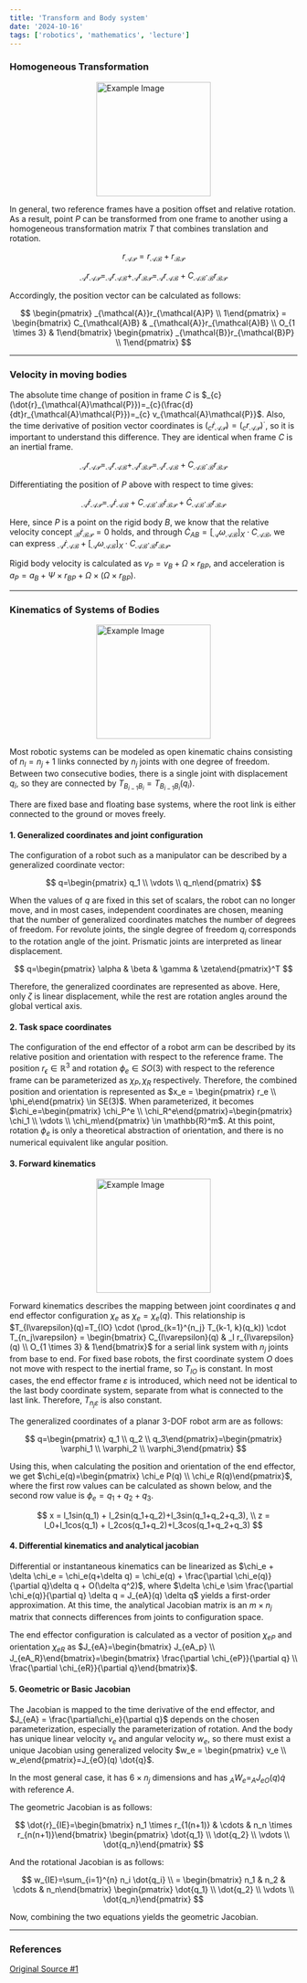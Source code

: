 ```yaml
---
title: 'Transform and Body system'
date: '2024-10-16'
tags: ['robotics', 'mathematics', 'lecture']
---
```


### Homogeneous Transformation

<img src="https://velog.velcdn.com/images/devjo/post/35caae3e-0cb1-4df8-9826-ea920bdb3be8/image.png" alt="Example Image" style="display: block; margin: 0 auto; height:200;" />

In general, two reference frames have a position offset and relative rotation. As a result, point $P$ can be transformed from one frame to another using a homogeneous transformation matrix $T$ that combines translation and rotation.

$$
r_{\mathcal{A}\mathcal{P}}=r_{\mathcal{A}\mathcal{B}}+r_{\mathcal{B}\mathcal{P}}
$$

$$
_\mathcal{A}r_{\mathcal{A}\mathcal{P}}=_\mathcal{A}r_{\mathcal{A}\mathcal{B}}+_\mathcal{A}r_{\mathcal{B}\mathcal{P}}=_\mathcal{A}r_{\mathcal{A}\mathcal{B}}+C_{\mathcal{A}\mathcal{B}} \cdot _\mathcal{B}r_{\mathcal{B}\mathcal{P}}
$$

Accordingly, the position vector can be calculated as follows:

$$
\begin{pmatrix} _{\mathcal{A}}r_{\mathcal{A}P} \\ 1\end{pmatrix}
= \begin{bmatrix} C_{\mathcal{A}B} & _{\mathcal{A}}r_{\mathcal{A}B} \\ O_{1 \times 3} & 1\end{bmatrix}
\begin{pmatrix} _{\mathcal{B}}r_{\mathcal{B}P} \\ 1\end{pmatrix}
$$

---

### Velocity in moving bodies

The absolute time change of position in frame $C$ is $_{c}(\dot{r}_{\mathcal{A}\mathcal{P}})=_{c}(\frac{d}{dt}r_{\mathcal{A}\mathcal{P}})=_{c} v_{\mathcal{A}\mathcal{P}}$. Also, the time derivative of position vector coordinates is $(_{c} \dot{r}_{\mathcal{A}\mathcal{P}})=(_{c} r_{\mathcal{A}\mathcal{P}})^{\cdot}$, so it is important to understand this difference. They are identical when frame $C$ is an inertial frame.

$$
_\mathcal{A}r_{\mathcal{A}\mathcal{P}}=_\mathcal{A}r_{\mathcal{A}\mathcal{B}}+_\mathcal{A}r_{\mathcal{B}\mathcal{P}}=_\mathcal{A}r_{\mathcal{A}\mathcal{B}}+C_{\mathcal{A}\mathcal{B}} \cdot _\mathcal{B}r_{\mathcal{B}\mathcal{P}}
$$

Differentiating the position of $P$ above with respect to time gives:

$$
_{\mathcal{A}}\dot{r}_{\mathcal{A}\mathcal{P}}=_{\mathcal{A}}\dot{r}_{\mathcal{A}\mathcal{B}}+C_{\mathcal{A}\mathcal{B}} \cdot _{\mathcal{B}}\dot{r}_{\mathcal{B}\mathcal{P}}+\dot{C}_{\mathcal{A}\mathcal{B}} \cdot _{\mathcal{B}}r_{\mathcal{B}\mathcal{P}}
$$

Here, since $P$ is a point on the rigid body $B$, we know that the relative velocity concept $_{\mathcal{B}}\dot{r}_{\mathcal{B}\mathcal{P}}=0$ holds, and through $\dot{C}_{AB} = [_{\mathcal{A}}\omega_{\mathcal{A}\mathcal{B}}]_X \cdot C_{\mathcal{A}\mathcal{B}}$, we can express $_{\mathcal{A}}\dot{r}_{\mathcal{A}\mathcal{B}}+[_{\mathcal{A}}\omega_{\mathcal{A}\mathcal{B}}]_X \cdot C_{\mathcal{A}\mathcal{B}} \cdot _{\mathcal{B}}r_{\mathcal{B}\mathcal{P}}$.

Rigid body velocity is calculated as $v_P=v_B+ \Omega \times r_{BP}$, and acceleration is $a_P=a_B+\Psi \times r_{BP} + \Omega \times (\Omega \times r_{BP})$.

---

### Kinematics of Systems of Bodies

<img src="https://velog.velcdn.com/images/devjo/post/19fcbdac-c320-4253-83b9-509cbf32e710/image.png" alt="Example Image" style="display: block; margin: 0 auto; height:200;" />

Most robotic systems can be modeled as open kinematic chains consisting of $n_l=n_j+1$ links connected by $n_j$ joints with one degree of freedom. Between two consecutive bodies, there is a single joint with displacement $q_i$, so they are connected by $T_{B_{i-1} B_i}=T_{B_{i-1} B_i} (q_i)$.

There are fixed base and floating base systems, where the root link is either connected to the ground or moves freely.

#### 1. Generalized coordinates and joint configuration

The configuration of a robot such as a manipulator can be described by a generalized coordinate vector:

$$
q=\begin{pmatrix} q_1 \\ \vdots \\ q_n\end{pmatrix}
$$

When the values of $q$ are fixed in this set of scalars, the robot can no longer move, and in most cases, independent coordinates are chosen, meaning that the number of generalized coordinates matches the number of degrees of freedom. For revolute joints, the single degree of freedom $q_i$ corresponds to the rotation angle of the joint. Prismatic joints are interpreted as linear displacement.

$$
q=\begin{pmatrix} \alpha & \beta & \gamma & \zeta\end{pmatrix}^T
$$

Therefore, the generalized coordinates are represented as above. Here, only $\zeta$ is linear displacement, while the rest are rotation angles around the global vertical axis.

#### 2. Task space coordinates

The configuration of the end effector of a robot arm can be described by its relative position and orientation with respect to the reference frame. The position $r_{\epsilon} \in \mathbb{R}^3$ and rotation $\phi_e \in SO(3)$ with respect to the reference frame can be parameterized as $\chi_P, \chi_R$ respectively. Therefore, the combined position and orientation is represented as $x_e = \begin{pmatrix} r_e \\ \phi_e\end{pmatrix} \in SE(3)$. When parameterized, it becomes $\chi_e=\begin{pmatrix} \chi_P^e \\ \chi_R^e\end{pmatrix}=\begin{pmatrix} \chi_1 \\ \vdots \\ \chi_m\end{pmatrix} \in \mathbb{R}^m$. At this point, rotation $\phi_e$ is only a theoretical abstraction of orientation, and there is no numerical equivalent like angular position.

#### 3. Forward kinematics

<img src="https://velog.velcdn.com/images/devjo/post/4b92a4e7-8b34-43d4-9fe6-c515aa93ccca/image.png" alt="Example Image" style="display: block; margin: 0 auto; height:200;" />

Forward kinematics describes the mapping between joint coordinates $q$ and end effector configuration $\chi_e$ as $\chi_e = \chi_e(q)$. This relationship is $T_{I\varepsilon}(q)=T_{IO} \cdot (\prod_{k=1}^{n_j} T_{k-1, k}(q_k)) \cdot T_{n_j\varepsilon} = \begin{bmatrix} C_{I\varepsilon}(q) & _I r_{I\varepsilon}(q) \\ O_{1 \times 3} & 1\end{bmatrix}$ for a serial link system with $n_j$ joints from base to end. For fixed base robots, the first coordinate system $O$ does not move with respect to the inertial frame, so $T_{IO}$ is constant. In most cases, the end effector frame $\varepsilon$ is introduced, which need not be identical to the last body coordinate system, separate from what is connected to the last link. Therefore, $T_{n_j\varepsilon}$ is also constant.

The generalized coordinates of a planar 3-DOF robot arm are as follows:

$$
q=\begin{pmatrix} q_1 \\ q_2 \\ q_3\end{pmatrix}=\begin{pmatrix} \varphi_1 \\ \varphi_2 \\ \varphi_3\end{pmatrix}
$$

Using this, when calculating the position and orientation of the end effector, we get $\chi_e(q)=\begin{pmatrix} \chi_e P(q) \\ \chi_e R(q)\end{pmatrix}$, where the first row values can be calculated as shown below, and the second row value is $\phi_e=q_1+q_2+q_3$.

$$
x = l_1sin(q_1) + l_2sin(q_1+q_2)+l_3sin(q_1+q_2+q_3), \\
z = l_0+l_1cos(q_1) + l_2cos(q_1+q_2)+l_3cos(q_1+q_2+q_3)
$$

#### 4. Differential kinematics and analytical jacobian

Differential or instantaneous kinematics can be linearized as $\chi_e + \delta \chi_e = \chi_e(q+\delta q) = \chi_e(q) + \frac{\partial \chi_e(q)}{\partial q}\delta q + O(\delta q^2)$, where $\delta \chi_e \sim \frac{\partial \chi_e(q)}{\partial q} \delta q = J_{eA}(q) \delta q$ yields a first-order approximation. At this time, the analytical Jacobian matrix is an $m \times n_j$ matrix that connects differences from joints to configuration space.

The end effector configuration is calculated as a vector of position $\chi_{eP}$ and orientation $\chi_{eR}$ as $J_{eA}=\begin{bmatrix} J_{eA_p} \\ J_{eA_R}\end{bmatrix}=\begin{bmatrix} \frac{\partial \chi_{eP}}{\partial q} \\ \frac{\partial \chi_{eR}}{\partial q}\end{bmatrix}$.

#### 5. Geometric or Basic Jacobian

The Jacobian is mapped to the time derivative of the end effector, and $J_{eA} = \frac{\partial\chi_e}{\partial q}$ depends on the chosen parameterization, especially the parameterization of rotation. And the body has unique linear velocity $v_e$ and angular velocity $w_e$, so there must exist a unique Jacobian using generalized velocity $w_e = \begin{pmatrix} v_e \\ w_e\end{pmatrix}=J_{eO}(q) \dot{q}$.

In the most general case, it has $6 \times n_j$ dimensions and has $_A W_e = _A J_{eO}(q) \dot{q}$ with reference $A$.

The geometric Jacobian is as follows:

$$
\dot{r}_{IE}=\begin{bmatrix} n_1 \times r_{1(n+1)} & \cdots & n_n \times r_{n(n+1)}\end{bmatrix} \begin{pmatrix} \dot{q_1} \\ \dot{q_2} \\ \vdots \\ \dot{q_n}\end{pmatrix}
$$

And the rotational Jacobian is as follows:

$$
w_{IE}=\sum_{i=1}^{n} n_i \dot{q_i} \\
= \begin{bmatrix} n_1 & n_2 & \cdots & n_n\end{bmatrix} \begin{pmatrix} \dot{q_1} \\ \dot{q_2} \\ \vdots \\ \dot{q_n}\end{pmatrix}
$$

Now, combining the two equations yields the geometric Jacobian.

---

### References

[Original Source #1](https://ethz.ch/content/dam/ethz/special-interest/mavt/robotics-n-intelligent-systems/rsl-dam/documents/RobotDynamics2017/RD_HS2017script.pdf)



